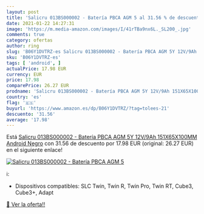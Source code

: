 ```yaml
---
layout: post
title: 'Salicru 013BS000002 - Batería PBCA AGM 5 al 31.56 % de descuento'
date: 2021-01-22 14:27:31
image: 'https://m.media-amazon.com/images/I/41rTBa9nx6L._SL200_.jpg'
comments: true
category: ofertas
author: ring
slug: 'B06Y1DVTRZ-es Salicru 013BS000002 - Batería PBCA AGM 5Y 12V/9Ah...'
sku: 'B06Y1DVTRZ-es'
tags: [ 'android', ]
actualPrice: 17.98 EUR
currency: EUR
price: 17.98
comparePrice: 26.27 EUR
prodname: 'Salicru 013BS000002 - Batería PBCA AGM 5Y 12V/9Ah 151X65X100MM  Android   Negro'
country: 'es'
flag: '🇪🇸'
buyurl: 'https://www.amazon.es/dp/B06Y1DVTRZ/?tag=tolees-21'
descuento: '31.56'
average: '17.98'
---
```


Está [Salicru 013BS000002 - Batería PBCA AGM 5Y 12V/9Ah 151X65X100MM  Android   Negro](https://www.amazon.es/dp/B06Y1DVTRZ/?tag=tolees-21) con 31.56 de descuento por 17.98 EUR (original: 26.27 EUR) en el siguiente enlace!

[![Salicru 013BS000002 - Batería PBCA AGM 5](https://m.media-amazon.com/images/I/41rTBa9nx6L._SL200_.jpg)](https://www.amazon.es/dp/B06Y1DVTRZ/?tag=tolees-21)

ℹ️:

- Dispositivos compatibles: SLC Twin, Twin R, Twin Pro, Twin RT, Cube3, Cube3+, Adapt

[🛒 Ver la oferta!!](https://www.amazon.es/dp/B06Y1DVTRZ/?tag=tolees-21)
